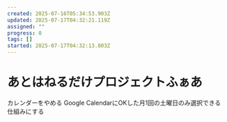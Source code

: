 ```yaml
---
created: 2025-07-16T05:34:53.903Z
updated: 2025-07-17T04:32:21.119Z
assigned: ""
progress: 0
tags: []
started: 2025-07-17T04:32:13.803Z
---
```


# あとはねるだけプロジェクトふぁあ

カレンダーをやめる
Google CalendarにOKした月1回の土曜日のみ選択できる仕組みにする
